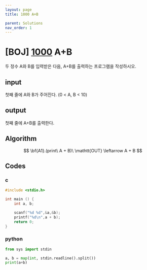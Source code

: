 ```yaml
---
layout: page
title: 1000 A+B

parent: Solutions
nav_order: 1
---
```

# [BOJ] [1000](https://www.acmicpc.net/problem/1000) A+B

두 정수 A와 B를 입력받은 다음,&nbsp;A+B를 출력하는 프로그램을 작성하시오.



## input
첫째 줄에 A와 B가 주어진다. (0 &lt; A, B &lt; 10)



## output
첫째 줄에 A+B를 출력한다.


## Algorithm

$$ \bf{A1}.(print\ A + B)\ \mathtt{OUT} \leftarrow A + B $$

## Codes
### c
```c
#include <stdio.h>

int main () {
	int a, b;

	scanf("%d %d",&a,&b);
	printf("%d\n",a + b);
	return 0;
}
```
### python
```python
from sys import stdin

a, b = map(int, stdin.readline().split())
print(a+b)
```

